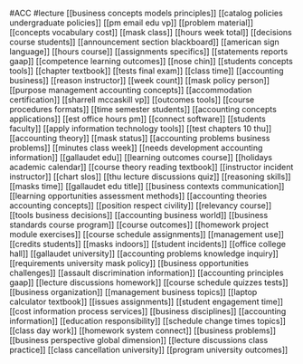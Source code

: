 #ACC
#lecture
[[business concepts models principles]]
[[catalog policies undergraduate policies]]
[[pm email edu vp]]
[[problem material]]
[[concepts vocabulary cost]]
[[mask class]]
[[hours week total]]
[[decisions course students]]
[[announcement section blackboard]]
[[american sign language]]
[[hours course]]
[[assignments specifics]]
[[statements reports gaap]]
[[competence learning outcomes]]
[[nose chin]]
[[students concepts tools]]
[[chapter textbook]]
[[tests final exam]]
[[class time]]
[[accounting business]]
[[reason instructor]]
[[week count]]
[[mask policy person]]
[[purpose management accounting concepts]]
[[accommodation certification]]
[[sharrell mccaskill vp]]
[[outcomes tools]]
[[course procedures formats]]
[[time semester students]]
[[accounting concepts applications]]
[[est office hours pm]]
[[connect software]]
[[students faculty]]
[[apply information technology tools]]
[[test chapters 10 thu]]
[[accounting theory]]
[[mask status]]
[[accounting problems business problems]]
[[minutes class week]]
[[needs development accounting information]]
[[gallaudet edu]]
[[learning outcomes course]]
[[holidays academic calendar]]
[[course theory reading textbook]]
[[instructor incident instructor]]
[[chart slos]]
[[thu lecture discussions quiz]]
[[reasoning skills]]
[[masks time]]
[[gallaudet edu title]]
[[business contexts communication]]
[[learning opportunities assessment methods]]
[[accounting theories accounting concepts]]
[[position respect civility]]
[[relevancy course]]
[[tools business decisions]]
[[accounting business world]]
[[business standards course program]]
[[course outcomes]]
[[homework project module exercises]]
[[course schedule assignments]]
[[management use]]
[[credits students]]
[[masks indoors]]
[[student incidents]]
[[office college hall]]
[[gallaudet university]]
[[accounting problems knowledge inquiry]]
[[requirements university mask policy]]
[[business opportunities challenges]]
[[assault discrimination information]]
[[accounting principles gaap]]
[[lecture discussions homework]]
[[course schedule quizzes tests]]
[[business organization]]
[[management business topics]]
[[laptop calculator textbook]]
[[issues assignments]]
[[student engagement time]]
[[cost information process services]]
[[business disciplines]]
[[accounting information]]
[[education responsibility]]
[[schedule change times topics]]
[[class day work]]
[[homework system connect]]
[[business problems]]
[[business perspective global dimension]]
[[lecture discussions class practice]]
[[class cancellation university]]
[[program university outcomes]]
